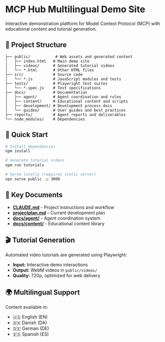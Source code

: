 # MCP Hub Multilingual Demo Site

Interactive demonstration platform for Model Context Protocol (MCP) with educational content and tutorial generation.

## 📁 Project Structure

```
├── public/           # Web assets and generated content
│   ├── index.html   # Main demo site
│   ├── videos/      # Generated tutorial videos
│   └── *.html       # Other HTML files
├── src/             # Source code
│   └── *.js         # JavaScript modules and tests
├── tests/           # Playwright test suites
│   └── *.spec.js    # Test specifications
├── docs/            # Documentation
│   ├── agent/       # Agent coordination and rules
│   ├── content/     # Educational content and scripts
│   ├── development/ # Development process docs
│   └── guides/      # User guides and best practices
├── reports/         # Agent reports and deliverables
└── node_modules/    # Dependencies
```

## 🚀 Quick Start

```bash
# Install dependencies
npm install

# Generate tutorial videos
npm run tutorials

# Serve locally (requires static server)
npx serve public -p 3000
```

## 📖 Key Documents

- **[CLAUDE.md](CLAUDE.md)** - Project instructions and workflow
- **[projectplan.md](projectplan.md)** - Current development plan
- **[docs/agent/](docs/agent/)** - Agent coordination system
- **[docs/content/](docs/content/)** - Educational content library

## 🎬 Tutorial Generation

Automated video tutorials are generated using Playwright:
- **Input:** Interactive demo interactions
- **Output:** WebM videos in `public/videos/`
- **Quality:** 720p, optimized for web delivery

## 🌍 Multilingual Support

Content available in:
- 🇺🇸 English (EN)
- 🇩🇰 Danish (DA) 
- 🇩🇪 German (DE)
- 🇪🇸 Spanish (ES)